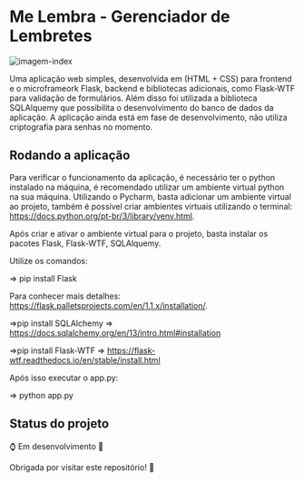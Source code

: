 # Me Lembra - Gerenciador de Lembretes

![imagem-index](C:\workspace\Gerenciador_tarefas\imagem_repositorio\tela_melembra.PNG)

Uma aplicação web simples, desenvolvida em (HTML + CSS) para frontend e o microframeork Flask, backend e bibliotecas adicionais, como Flask-WTF para validação de formulários. Além disso foi utilizada a biblioteca SQLAlquemy que possibilita o desenvolvimento do banco de dados da aplicação. A aplicação ainda está em fase de desenvolvimento, não utiliza criptografia para senhas no momento.

## Rodando a aplicação

Para verificar o funcionamento da aplicação, é necessário ter o python instalado na máquina, é recomendado utilizar um ambiente virtual python na sua máquina. Utilizando o Pycharm, basta adicionar um ambiente virtual ao projeto, também é possível criar ambientes virtuais utilizando o terminal: https://docs.python.org/pt-br/3/library/venv.html.

Após criar e ativar o ambiente virtual para o projeto, basta instalar os pacotes Flask, Flask-WTF, SQLAlquemy.

Utilize os comandos:

=> pip install Flask

Para conhecer mais detalhes: https://flask.palletsprojects.com/en/1.1.x/installation/.

=>pip install SQLAlchemy   => https://docs.sqlalchemy.org/en/13/intro.html#installation

=>pip install Flask-WTF   => https://flask-wtf.readthedocs.io/en/stable/install.html

 Após isso executar o app.py:

=> python app.py

## Status do projeto

:watch: Em desenvolvimento :hammer:



Obrigada por visitar este repositório! :rocket:

